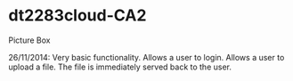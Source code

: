 dt2283cloud-CA2
===============

Picture Box

26/11/2014: Very basic functionality. Allows a user to login. Allows a user to upload a file. The file is immediately served                back to the user.
